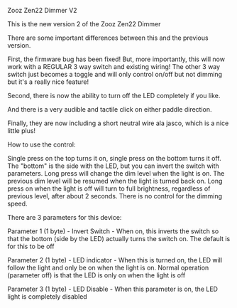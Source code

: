 Zooz Zen22 Dimmer V2

This is the new version 2 of the Zooz Zen22 Dimmer

There are some important differences between this and the previous version.

First, the firmware bug has been fixed! But, more importantly, this will now work with a REGULAR 3 way switch and existing wiring! The other 3 way switch just becomes a toggle and will only control on/off but not dimming but it's a really nice feature!

Second, there is now the ability to turn off the LED completely if you like.

And there is a very audible and tactile click on either paddle direction.

Finally, they are now including a short neutral wire ala jasco, which is a nice little plus!

How to use the control:

Single press on the top turns it on, single press on the bottom turns it off. The "bottom" is the side with the LED, but you can invert the switch with parameters. Long press will change the dim level when the light is on. The previous dim level will be resumed when the light is turned back on. Long press on when the light is off will turn to full brightness, regardless of previous level, after about 2 seconds. There is no control for the dimming speed.

There are 3 parameters for this device:

Parameter 1 (1 byte) - Invert Switch - When on, this inverts the switch so that the bottom (side by the LED) actually turns the switch on. The default is for this to be off

Parameter 2 (1 byte) - LED indicator - When this is turned on, the LED will follow the light and only be on when the light is on. Normal operation (parameter off) is that the LED is only on when the light is off

Parameter 3 (1 byte) - LED Disable   - When this parameter is on, the LED light is completely disabled


